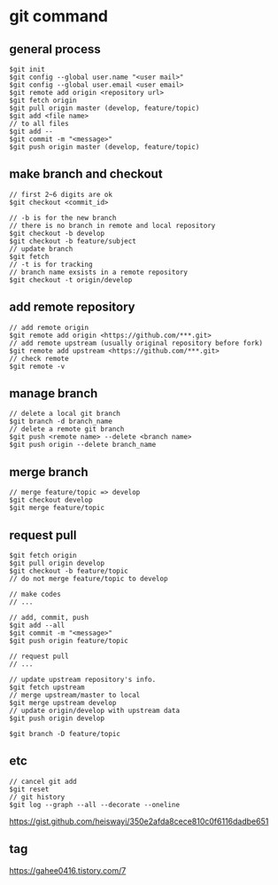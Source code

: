 # git command

## general process
```
$git init
$git config --global user.name "<user mail>"
$git config --global user.email <user email>
$git remote add origin <repository url>
$git fetch origin
$git pull origin master (develop, feature/topic)
$git add <file name>
// to all files
$git add --
$git commit -m "<message>"
$git push origin master (develop, feature/topic)
```
## make branch and checkout
```
// first 2~6 digits are ok
$git checkout <commit_id>

// -b is for the new branch
// there is no branch in remote and local repository
$git checkout -b develop
$git checkout -b feature/subject
// update branch
$git fetch 
// -t is for tracking
// branch name exsists in a remote repository
$git checkout -t origin/develop 
```
## add remote repository
```
// add remote origin
$git remote add origin <https://github.com/***.git>
// add remote upstream (usually original repository before fork)
$git remote add upstream <https://github.com/***.git>
// check remote
$git remote -v
```

## manage branch
```
// delete a local git branch
$git branch -d branch_name 
// delete a remote git branch
$git push <remote name> --delete <branch name> 
$git push origin --delete branch_name
```

## merge branch
```
// merge feature/topic => develop
$git checkout develop
$git merge feature/topic
```

## request pull
```
$git fetch origin
$git pull origin develop
$git checkout -b feature/topic
// do not merge feature/topic to develop

// make codes
// ...

// add, commit, push
$git add --all
$git commit -m "<message>"
$git push origin feature/topic

// request pull
// ...

// update upstream repository's info.
$git fetch upstream
// merge upstream/master to local
$git merge upstream develop
// update origin/develop with upstream data
$git push origin develop

$git branch -D feature/topic
```

## etc
```
// cancel git add
$git reset 
// git history
$git log --graph --all --decorate --oneline 
```

https://gist.github.com/heiswayi/350e2afda8cece810c0f6116dadbe651

## tag
https://gahee0416.tistory.com/7
